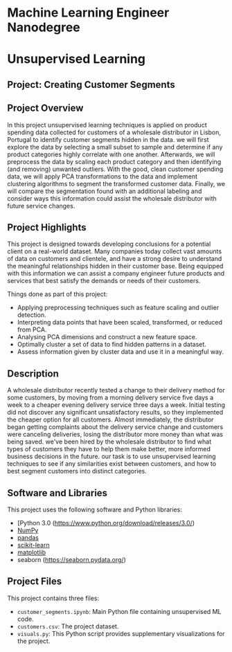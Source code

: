 # Machine Learning Engineer Nanodegree
# Unsupervised Learning
## Project: Creating Customer Segments

## Project Overview
In this project unsupervised learning techniques is applied on product spending data collected for customers of a wholesale distributor in Lisbon, Portugal to identify customer segments hidden in the data. we will first explore the data by selecting a small subset to sample and determine if any product categories highly correlate with one another. Afterwards, we will preprocess the data by scaling each product category and then identifying (and removing) unwanted outliers. With the good, clean customer spending data, we will apply PCA transformations to the data and implement clustering algorithms to segment the transformed customer data. Finally, we will compare the segmentation found with an additional labeling and consider ways this information could assist the wholesale distributor with future service changes.

## Project Highlights
This project is designed  towards developing conclusions for a potential client on a real-world dataset. Many companies today collect vast amounts of data on customers and clientele, and have a strong desire to understand the meaningful relationships hidden in their customer base. Being equipped with this information we can assist a company engineer future products and services that best satisfy the demands or needs of their customers.

Things done as part of  this project:

- Applying preprocessing techniques such as feature scaling and outlier detection.
- Interpreting data points that have been scaled, transformed, or reduced from PCA.
- Analysing PCA dimensions and construct a new feature space.
- Optimally cluster a set of data to find hidden patterns in a dataset.
- Assess information given by cluster data and use it in a meaningful way.

## Description
A wholesale distributor recently tested a change to their delivery method for some customers, by moving from a morning delivery service five days a week to a cheaper evening delivery service three days a week. Initial testing did not discover any significant unsatisfactory results, so they implemented the cheaper option for all customers. Almost immediately, the distributor began getting complaints about the delivery service change and customers were canceling deliveries, losing the distributor more money than what was being saved. we've been hired by the wholesale distributor to find what types of customers they have to help them make better, more informed business decisions in the future. our task is to use unsupervised learning techniques to see if any similarities exist between customers, and how to best segment customers into distinct categories.

## Software and Libraries
This project uses the following software and Python libraries:

- [Python 3.0 (https://www.python.org/download/releases/3.0/)
- [NumPy](http://www.numpy.org/)
- [pandas](http://pandas.pydata.org/)
- [scikit-learn](http://scikit-learn.org/stable/)
- [matplotlib](http://matplotlib.org/)
- seaborn (https://seaborn.pydata.org/)




## Project Files


This project contains three files:

- `customer_segments.ipynb`: Main Python file containing unsupervised ML code. 
- `customers.csv`: The project dataset. 
- `visuals.py`: This Python script provides supplementary visualizations for the project. 

